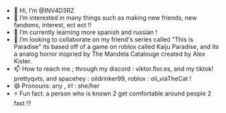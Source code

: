 - 👋 Hi, I’m @INV4D3RZ
- 👀 I’m interested in many things such as making new friends, new fandoms, interest, ect ect !!
- 🌱 I’m currently learning more spanish and russian ! 
- 💞️ I’m looking to collaborate on my friend's series called "This is Paradise" 
     its based off of a game on roblox called Kaiju Paradise, and its a analog horror inspried by The Mandela Catalouge created by Alex Kister.
- 📫 How to reach me ; through my discord : viktor.flor.es, and my tiktok! prettyqvts, and spacehey : oildrinker99, roblox : oli_viaTheCat !
- 😄 Pronouns: any ,  irl : she/her
- ⚡ Fun fact: a person who is known 2 get comfortable around people 2 fast !? 

<!---
INV4D3RZ/INV4D3RZ is a ✨ special ✨ repository because its `README.md` (this file) appears on your GitHub profile.
You can click the Preview link to take a look at your changes.
--->
